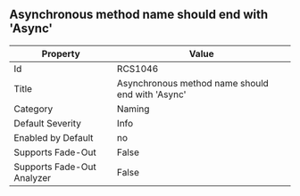 ## Asynchronous method name should end with 'Async'

Property | Value
--- | --- 
Id | RCS1046
Title | Asynchronous method name should end with 'Async'
Category | Naming
Default Severity | Info
Enabled by Default | no
Supports Fade-Out | False
Supports Fade-Out Analyzer | False
